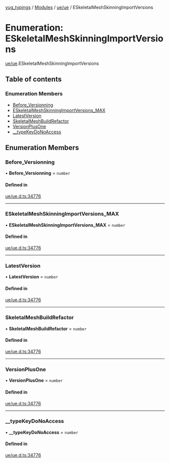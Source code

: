 [yug_typings](../README.md) / [Modules](../modules.md) / [ue/ue](../modules/ue_ue.md) / ESkeletalMeshSkinningImportVersions

# Enumeration: ESkeletalMeshSkinningImportVersions

[ue/ue](../modules/ue_ue.md).ESkeletalMeshSkinningImportVersions

## Table of contents

### Enumeration Members

- [Before\_Versionning](ue_ue.ESkeletalMeshSkinningImportVersions.md#before_versionning)
- [ESkeletalMeshSkinningImportVersions\_MAX](ue_ue.ESkeletalMeshSkinningImportVersions.md#eskeletalmeshskinningimportversions_max)
- [LatestVersion](ue_ue.ESkeletalMeshSkinningImportVersions.md#latestversion)
- [SkeletalMeshBuildRefactor](ue_ue.ESkeletalMeshSkinningImportVersions.md#skeletalmeshbuildrefactor)
- [VersionPlusOne](ue_ue.ESkeletalMeshSkinningImportVersions.md#versionplusone)
- [\_\_typeKeyDoNoAccess](ue_ue.ESkeletalMeshSkinningImportVersions.md#__typekeydonoaccess)

## Enumeration Members

### Before\_Versionning

• **Before\_Versionning** = `number`

#### Defined in

[ue/ue.d.ts:34776](https://github.com/YugMetaverse/yug_typings/blob/25cad34/ue/ue.d.ts#L34776)

___

### ESkeletalMeshSkinningImportVersions\_MAX

• **ESkeletalMeshSkinningImportVersions\_MAX** = `number`

#### Defined in

[ue/ue.d.ts:34776](https://github.com/YugMetaverse/yug_typings/blob/25cad34/ue/ue.d.ts#L34776)

___

### LatestVersion

• **LatestVersion** = `number`

#### Defined in

[ue/ue.d.ts:34776](https://github.com/YugMetaverse/yug_typings/blob/25cad34/ue/ue.d.ts#L34776)

___

### SkeletalMeshBuildRefactor

• **SkeletalMeshBuildRefactor** = `number`

#### Defined in

[ue/ue.d.ts:34776](https://github.com/YugMetaverse/yug_typings/blob/25cad34/ue/ue.d.ts#L34776)

___

### VersionPlusOne

• **VersionPlusOne** = `number`

#### Defined in

[ue/ue.d.ts:34776](https://github.com/YugMetaverse/yug_typings/blob/25cad34/ue/ue.d.ts#L34776)

___

### \_\_typeKeyDoNoAccess

• **\_\_typeKeyDoNoAccess** = `number`

#### Defined in

[ue/ue.d.ts:34776](https://github.com/YugMetaverse/yug_typings/blob/25cad34/ue/ue.d.ts#L34776)
